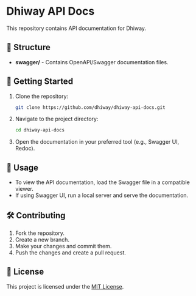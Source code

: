 # Dhiway API Docs

This repository contains API documentation for Dhiway.

## 📂 Structure

- **swagger/** - Contains OpenAPI/Swagger documentation files.

## 🚀 Getting Started

1. Clone the repository:
   ```sh
   git clone https://github.com/dhiway/dhiway-api-docs.git
   ```
2. Navigate to the project directory:
   ```sh
   cd dhiway-api-docs
   ```
3. Open the documentation in your preferred tool (e.g., Swagger UI, Redoc).

## 📖 Usage

- To view the API documentation, load the Swagger file in a compatible viewer.
- If using Swagger UI, run a local server and serve the documentation.

## 🛠 Contributing

1. Fork the repository.
2. Create a new branch.
3. Make your changes and commit them.
4. Push the changes and create a pull request.

## 📜 License

This project is licensed under the [MIT License](LICENSE).

